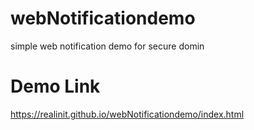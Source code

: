 # webNotificationdemo
simple web notification demo for secure domin
# Demo Link
https://realinit.github.io/webNotificationdemo/index.html


